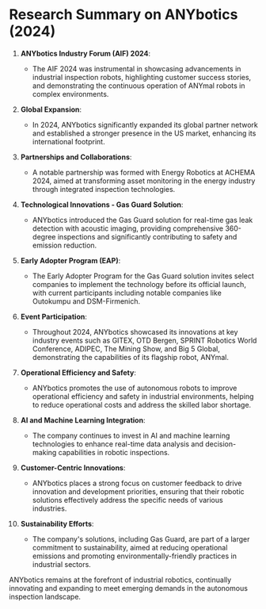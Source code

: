 # Research Summary on ANYbotics (2024)

1. **ANYbotics Industry Forum (AIF) 2024**: 
   - The AIF 2024 was instrumental in showcasing advancements in industrial inspection robots, highlighting customer success stories, and demonstrating the continuous operation of ANYmal robots in complex environments.

2. **Global Expansion**: 
   - In 2024, ANYbotics significantly expanded its global partner network and established a stronger presence in the US market, enhancing its international footprint.

3. **Partnerships and Collaborations**: 
   - A notable partnership was formed with Energy Robotics at ACHEMA 2024, aimed at transforming asset monitoring in the energy industry through integrated inspection technologies.

4. **Technological Innovations - Gas Guard Solution**: 
   - ANYbotics introduced the Gas Guard solution for real-time gas leak detection with acoustic imaging, providing comprehensive 360-degree inspections and significantly contributing to safety and emission reduction.

5. **Early Adopter Program (EAP)**: 
   - The Early Adopter Program for the Gas Guard solution invites select companies to implement the technology before its official launch, with current participants including notable companies like Outokumpu and DSM-Firmenich.

6. **Event Participation**: 
   - Throughout 2024, ANYbotics showcased its innovations at key industry events such as GITEX, OTD Bergen, SPRINT Robotics World Conference, ADIPEC, The Mining Show, and Big 5 Global, demonstrating the capabilities of its flagship robot, ANYmal.

7. **Operational Efficiency and Safety**: 
   - ANYbotics promotes the use of autonomous robots to improve operational efficiency and safety in industrial environments, helping to reduce operational costs and address the skilled labor shortage.

8. **AI and Machine Learning Integration**: 
   - The company continues to invest in AI and machine learning technologies to enhance real-time data analysis and decision-making capabilities in robotic inspections.

9. **Customer-Centric Innovations**: 
   - ANYbotics places a strong focus on customer feedback to drive innovation and development priorities, ensuring that their robotic solutions effectively address the specific needs of various industries.

10. **Sustainability Efforts**: 
    - The company's solutions, including Gas Guard, are part of a larger commitment to sustainability, aimed at reducing operational emissions and promoting environmentally-friendly practices in industrial sectors.

ANYbotics remains at the forefront of industrial robotics, continually innovating and expanding to meet emerging demands in the autonomous inspection landscape.